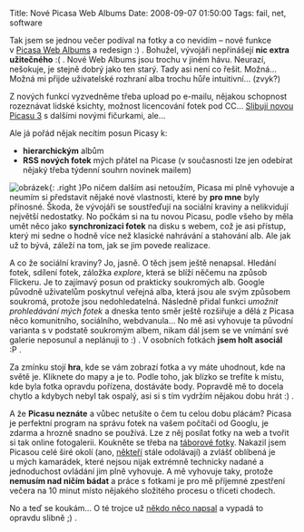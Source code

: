 Title: Nové Picasa Web Albums
Date: 2008-09-07 01:50:00
Tags: fail, net, software

Tak jsem se jednou večer podíval na fotky a co nevidím – nové funkce v [Picasa Web Albums](http://picasaweb.google.cz/) a redesign :) . Bohužel, vývojáři nepřinášejí **nic extra užitečného** :( . Nové Web Albums jsou trochu v jiném hávu. Neurazí, nešokuje, je stejně dobrý jako ten starý. Tady asi není co řešit. Možná… Možná mi přijde uživatelské rozhraní alba trochu hůře intuitivní… (zvyk?)

Z nových funkcí vyzvedněme třeba upload po e-mailu, nějakou schopnost rozeznávat lidské ksichty, možnost licencování fotek pod
CC… [Slibují novou Picasu 3](http://picasa.google.cz/intl/en_us/web/whatsnew.html) s dalšími novými fičurkami, ale…

Ale já pořád nějak necítím posun Picasy k:

-   **hierarchickým** albům
-   **RSS nových fotek** mých přátel na Picase (v současnosti lze jen odebírat nějaký třeba týdenní souhrn novinek mailem)

![obrázek](|filename|/images/69.jpg){: .right }Po ničem dalším asi netoužím, Picasa mi plně vyhovuje a neumím si představit nějaké nové vlastnosti, které by **pro mne** byly přínosné. Škoda, že vývojáři se soustřeďují na sociální kraviny a nelikvidují největší nedostatky. No počkám si na tu novou Picasu, podle všeho by měla umět něco jako **synchronizaci fotek** na disku s webem, což je asi přístup, který mi sedne o hodně více než klasické nahrávání a stahování alb. Ale jak už to bývá, záleží na tom, jak se jim povede realizace.

A co že sociální kraviny? Jo, jasně. O těch jsem ještě nenapsal. Hledání fotek, sdílení fotek, záložka *explore*, která se blíží něčemu na způsob Flickeru. Je to zajímavý posun od prakticky soukromých alb. Google původně uživatelům poskytnul veřejná alba, která jsou ale svým způsobem soukromá, protože jsou nedohledatelná. Následně přidal funkci *umožnit prohledávání mých fotek* a dneska tento směr ještě rozšiřuje a dělá z Picasa něco komunitního, sociálního, webdvanula… No mě asi vyhovuje ta původní varianta s v podstatě soukromým albem, nikam dál jsem se ve vnímání své galerie neposunul a neplánuji to :) . V osobních fotkách **jsem holt asociál** :P .

Za zmínku stojí **hra**, kde se vám zobrazí fotka a vy máte uhodnout, kde na světě je. Kliknete do mapy a je to. Podle toho, jak blízko se trefíte k místu, kde byla fotka opravdu pořízena, dostáváte body. Popravdě mě to docela chytlo a kdybych nebyl tak ospalý, asi si s tím vydržím nějakou dobu hrát :) .

A že **Picasu neznáte** a vůbec netušíte o čem tu celou dobu plácám? Picasa je perfektní program na správu fotek na vašem počítači od Googlu, je zdarma a hrozně snadno se používá. Lze z něj posílat fotky na web a tvořit si tak online fotogalerii. Koukněte se třeba na [táborové fotky](http://picasaweb.google.com/taborprekvapeni). Nakazil jsem Picasou celé širé okolí (ano, [někteří](http://www.javorkovi.cz) stále odolávají) a zvlášť oblíbená je u mých kamarádek, které nejsou nijak extrémně technicky nadané a jednoduchost ovládání jim plně vyhovuje. A mě vyhovuje taky, protože **nemusím nad ničím bádat** a práce s fotkami je pro mě příjemné zpestření večera na 10 minut místo nějakého složitého procesu o třiceti chodech.

No a teď se koukám… O té trojce už [někdo něco napsal](http://www.zive.cz/Clanky/Picasa-3-Beta-Googlu-se-zacatek-skolniho-roku-povedl/sc-3-a-143456/default.aspx) a vypadá to opravdu slibně ;) .